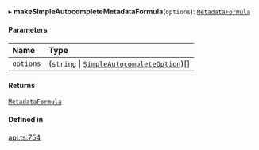 ▸ **makeSimpleAutocompleteMetadataFormula**(`options`): [`MetadataFormula`](../types/MetadataFormula.md)

#### Parameters

| Name | Type |
| :------ | :------ |
| `options` | (`string` \| [`SimpleAutocompleteOption`](../interfaces/SimpleAutocompleteOption.md))[] |

#### Returns

[`MetadataFormula`](../types/MetadataFormula.md)

#### Defined in

[api.ts:754](https://github.com/coda/packs-sdk/blob/main/api.ts#L754)

